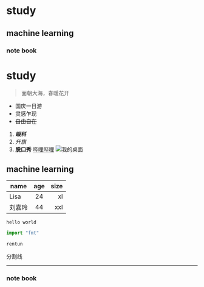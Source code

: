 # study
## machine learning
### note book
# study
>面朝大海，春暖花开
- 国庆一日游
- 灵感乍现
- ~~自由自在~~
1. ***眼科***
2. *升旗*
3. **脱口秀**
[哔哩哔哩](https://www.bilibili.com/"首页")
![](https://w.wallhaven.cc/full/e7/wallhaven-e7jj6r.jpg "我的桌面")
## machine learning

| name | age | size |
| ----- | :----:|--------:|
| Lisa | 24      | xl |
| 刘嘉玲| 44 | xxl |

`hello world`

```python
import "fmt"

rentun
```
分割线
***
### note book
